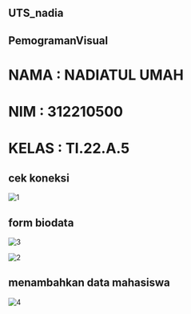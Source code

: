 ## UTS_nadia
## PemogramanVisual


# NAMA : NADIATUL UMAH

# NIM : 312210500

# KELAS : TI.22.A.5

## cek koneksi

![1](https://github.com/user-attachments/assets/e5ec5210-a1cc-4d32-92d0-ddc5953cc75a)

## form biodata 

![3](https://github.com/user-attachments/assets/c504de00-9383-4089-ab0a-e35f4e459f30)

![2](https://github.com/user-attachments/assets/2fe41411-6f4b-4504-b68a-feb06bd82a3c)


## menambahkan data mahasiswa 

![4](https://github.com/user-attachments/assets/1a011125-ea26-42cd-90bd-8e7a6d8b5a9b)






